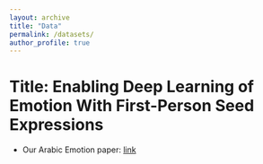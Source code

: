 ```yaml
---
layout: archive
title: "Data"
permalink: /datasets/
author_profile: true
---
```

# Title: Enabling Deep Learning of Emotion With First-Person Seed Expressions
* Our Arabic Emotion paper: [link](https://github.com/UBC-NLP/ara_emotion_naacl2018)
